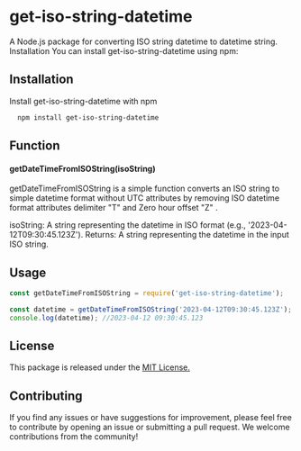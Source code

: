 # get-iso-string-datetime

A Node.js package for converting ISO string datetime to datetime string.
Installation
You can install get-iso-string-datetime using npm:

## Installation

Install get-iso-string-datetime with npm

```bash
  npm install get-iso-string-datetime

```

## Function

#### getDateTimeFromISOString(isoString)

getDateTimeFromISOString is a simple function converts an ISO string to simple datetime format without UTC attributes by removing ISO datetime format attributes delimiter "T" and Zero hour offset "Z" .

isoString: A string representing the datetime in ISO format (e.g., '2023-04-12T09:30:45.123Z').
Returns: A string representing the datetime in the input ISO string.

## Usage

```javascript
const getDateTimeFromISOString = require('get-iso-string-datetime');

const datetime = getDateTimeFromISOString('2023-04-12T09:30:45.123Z');
console.log(datetime); //2023-04-12 09:30:45.123
```

## License

This package is released under the [MIT License.](https://choosealicense.com/licenses/mit/)

## Contributing

If you find any issues or have suggestions for improvement, please feel free to contribute by opening an issue or submitting a pull request. We welcome contributions from the community!
